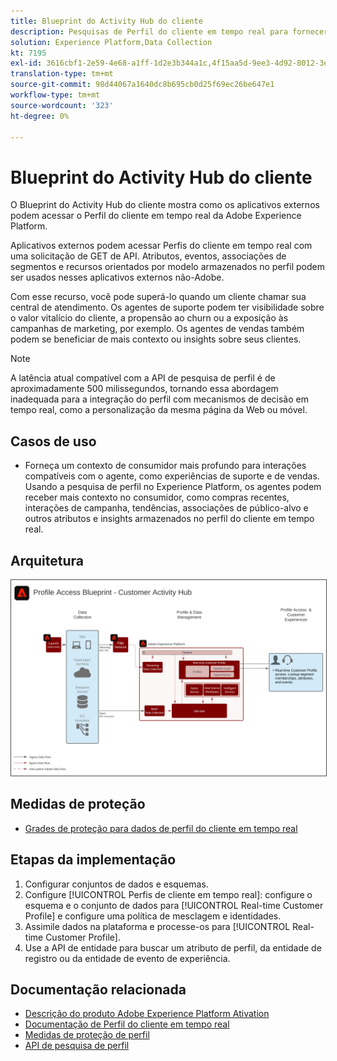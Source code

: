 ```yaml
---
title: Blueprint do Activity Hub do cliente
description: Pesquisas de Perfil do cliente em tempo real para fornecer contexto para o suporte assistido por agentes e vendas.
solution: Experience Platform,Data Collection
kt: 7195
exl-id: 3616cbf1-2e59-4e68-a1ff-1d2e3b344a1c,4f15aa5d-9ee3-4d92-8012-3e2f0c0d615f
translation-type: tm+mt
source-git-commit: 98d44067a1640dc8b695cb0d25f69ec26be647e1
workflow-type: tm+mt
source-wordcount: '323'
ht-degree: 0%

---
```


# Blueprint do Activity Hub do cliente

O Blueprint do Activity Hub do cliente mostra como os aplicativos externos podem acessar o Perfil do cliente em tempo real da Adobe Experience Platform.

Aplicativos externos podem acessar Perfis do cliente em tempo real com uma solicitação de GET de API. Atributos, eventos, associações de segmentos e recursos orientados por modelo armazenados no perfil podem ser usados nesses aplicativos externos não-Adobe.

Com esse recurso, você pode superá-lo quando um cliente chamar sua central de atendimento. Os agentes de suporte podem ter visibilidade sobre o valor vitalício do cliente, a propensão ao churn ou a exposição às campanhas de marketing, por exemplo. Os agentes de vendas também podem se beneficiar de mais contexto ou insights sobre seus clientes.

>[!NOTE]
>
>A latência atual compatível com a API de pesquisa de perfil é de aproximadamente 500 milissegundos, tornando essa abordagem inadequada para a integração do perfil com mecanismos de decisão em tempo real, como a personalização da mesma página da Web ou móvel.

## Casos de uso

* Forneça um contexto de consumidor mais profundo para interações compatíveis com o agente, como experiências de suporte e de vendas. Usando a pesquisa de perfil no Experience Platform, os agentes podem receber mais contexto no consumidor, como compras recentes, interações de campanha, tendências, associações de público-alvo e outros atributos e insights armazenados no perfil do cliente em tempo real.

## Arquitetura

<img src="assets/cah.svg" alt="Arquitetura de referência para o Blueprint do Activity Hub do cliente" style="border:1px solid #4a4a4a" />

## Medidas de proteção

* [Grades de proteção para dados de perfil do cliente em tempo real](https://experienceleague.adobe.com/docs/experience-platform/profile/guardrails.html)

## Etapas da implementação

1. Configurar conjuntos de dados e esquemas.
1. Configure [!UICONTROL Perfis de cliente em tempo real]: configure o esquema e o conjunto de dados para [!UICONTROL Real-time Customer Profile] e configure uma política de mesclagem e identidades.
1. Assimile dados na plataforma e processe-os para [!UICONTROL Real-time Customer Profile].
1. Use a API de entidade para buscar um atributo de perfil, da entidade de registro ou da entidade de evento de experiência.

## Documentação relacionada

* [Descrição do produto Adobe Experience Platform Ativation](https://helpx.adobe.com/legal/product-descriptions/adobe-experience-platform0.html)
* [Documentação de Perfil do cliente em tempo real](https://experienceleague.adobe.com/docs/experience-platform/profile/home.html?lang=en)
* [Medidas de proteção de perfil](https://experienceleague.adobe.com/docs/experience-platform/profile/guardrails.html)
* [API de pesquisa de perfil](https://www.adobe.io/apis/experienceplatform/home/api-reference.html)
